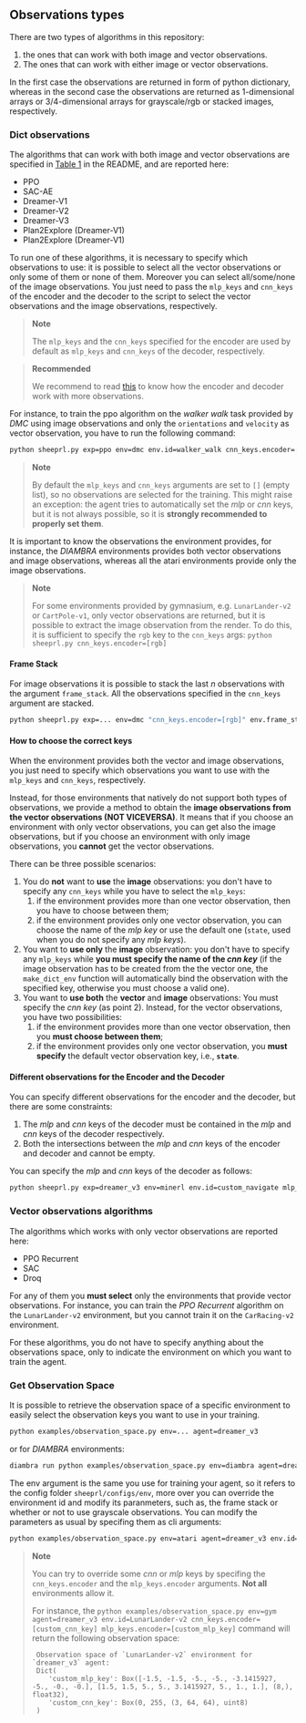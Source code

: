 ## Observations types
There are two types of algorithms in this repository:

1. the ones that can work with both image and vector observations.
2. The ones that can work with either image or vector observations.

In the first case the observations are returned in form of python dictionary, whereas in the second case the observations are returned as 1-dimensional arrays or 3/4-dimensional arrays for grayscale/rgb or stacked images, respectively.

### Dict observations
The algorithms that can work with both image and vector observations are specified in [Table 1](../README.md) in the README, and are reported here:
* PPO
* SAC-AE
* Dreamer-V1
* Dreamer-V2
* Dreamer-V3
* Plan2Explore (Dreamer-V1)
* Plan2Explore (Dreamer-V1)

To run one of these algorithms, it is necessary to specify which observations to use: it is possible to select all the vector observations or only some of them or none of them. Moreover you can select all/some/none of the image observations.
You just need to pass the `mlp_keys` and `cnn_keys` of the encoder and the decoder to the script to select the vector observations and the image observations, respectively.
> **Note**
>
> The `mlp_keys` and the `cnn_keys` specified for the encoder are used by default as `mlp_keys` and `cnn_keys` of the decoder, respectively.

> **Recommended**
>
> We recommend to read [this](./work_with_multi-encoder_multi-decoder.md) to know how the encoder and decoder work with more observations.

For instance, to train the ppo algorithm on the *walker walk* task provided by *DMC* using image observations and only the `orientations` and `velocity` as vector observation, you have to run the following command:
```bash
python sheeprl.py exp=ppo env=dmc env.id=walker_walk cnn_keys.encoder=[rgb] mlp_keys.encoder=[orientations,velocity]
```

> **Note**
>
> By default the `mlp_keys` and `cnn_keys` arguments are set to `[]` (empty list), so no observations are selected for the training. This might raise an exception: the agent tries to automatically set the *mlp* or *cnn* keys, but it is not always possible, so it is **strongly recommended to properly set them**.

It is important to know the observations the environment provides, for instance, the *DIAMBRA* environments provides both vector observations and image observations, whereas all the atari environments provide only the image observations. 
> **Note**
>
> For some environments provided by gymnasium, e.g. `LunarLander-v2` or `CartPole-v1`, only vector observations are returned, but it is possible to extract the image observation from the render. To do this, it is sufficient to specify the `rgb` key to the `cnn_keys` args:
> `python sheeprl.py cnn_keys.encoder=[rgb]`

#### Frame Stack
For image observations it is possible to stack the last $n$ observations with the argument `frame_stack`. All the observations specified in the `cnn_keys` argument are stacked.

```bash
python sheeprl.py exp=... env=dmc "cnn_keys.encoder=[rgb]" env.frame_stack=3
```

#### How to choose the correct keys
When the environment provides both the vector and image observations, you just need to specify which observations you want to use with the `mlp_keys` and `cnn_keys`, respectively.

Instead, for those environments that natively do not support both types of observations, we provide a method to obtain the **image observations from the vector observations (NOT VICEVERSA)**. It means that if you choose an environment with only vector observations, you can get also the image observations, but if you choose an environment with only image observations, you **cannot** get the vector observations.

There can be three possible scenarios:
1. You do **not** want to **use** the **image** observations: you don't have to specify any `cnn_keys` while you have to select the `mlp_keys`:
   1. if the environment provides more than one vector observation, then you have to choose between them;
   2. if the environment provides only one vector observation, you can choose the name of the *mlp key* or use the default one (`state`, used when you do not specify any *mlp keys*).
2. You want to **use only** the **image** observation: you don't have to specify any `mlp_keys` while **you must specify the name of the *cnn key*** (if the image observation has to be created from the the vector one, the `make_dict_env` function will automatically bind the observation with the specified key, otherwise you must choose a valid one).
3. You want to **use both** the **vector** and **image** observations: You must specify the *cnn key* (as point 2). Instead, for the vector observations, you have two possibilities:
   1. if the environment provides more than one vector observation, then you **must choose between them**; 
   2. if the environment provides only one vector observation, you **must specify** the default vector observation key, i.e., **`state`**.

#### Different observations for the Encoder and the Decoder
You can specify different observations for the encoder and the decoder, but there are some constraints:
1. The *mlp* and *cnn* keys of the decoder must be contained in the *mlp* and *cnn* keys of the decoder respectively.
2. Both the intersections between the *mlp* and *cnn* keys of the encoder and decoder and cannot be empty.

You can specify the *mlp* and *cnn* keys of the decoder as follows:
```bash
python sheeprl.py exp=dreamer_v3 env=minerl env.id=custom_navigate mlp_keys.encoder=[life_stats,inventory,max_inventory] mlp_keys.decoder=[life_stats,inventory]
```

### Vector observations algorithms
The algorithms which works with only vector observations are reported here:
* PPO Recurrent
* SAC
* Droq

For any of them you **must select** only the environments that provide vector observations. For instance, you can train the *PPO Recurrent* algorithm on the `LunarLander-v2` environment, but you cannot train it on the `CarRacing-v2` environment.

For these algorithms, you do not have to specify anything about the observations space, only to indicate the environment on which you want to train the agent.


### Get Observation Space
It is possible to retrieve the observation space of a specific environment to easily select the observation keys you want to use in your training.

```bash
python examples/observation_space.py env=... agent=dreamer_v3
```

or for *DIAMBRA* environments:

```bash
diambra run python examples/observation_space.py env=diambra agent=dreamer_v3
```

The env argument is the same you use for training your agent, so it refers to the config folder `sheeprl/configs/env`, more over you can override the environment id and modify its paranmeters, such as, the frame stack or whether or not to use grayscale observations.
You can modify the parameters as usual by specifing them as cli arguments:

```bash
python examples/observation_space.py env=atari agent=dreamer_v3 env.id=MsPacmanNoFrameskip-v4 env.frame_stack=5 env.grayscale=True
```

> **Note**
>
> You can try to override some *cnn* or *mlp* keys by specifing the `cnn_keys.encoder` and the `mlp_keys.encoder` arguments. **Not all** environments allow it.
> 
> For instance, the `python examples/observation_space.py env=gym agent=dreamer_v3 env.id=LunarLander-v2 cnn_keys.encoder=[custom_cnn_key] mlp_keys.encoder=[custom_mlp_key]` command will return the following observation space: 
>```
>  Observation space of `LunarLander-v2` environment for `dreamer_v3` agent:
>  Dict(
>     'custom_mlp_key': Box([-1.5, -1.5, -5., -5., -3.1415927, -5., -0., -0.], [1.5, 1.5, 5., 5., 3.1415927, 5., 1., 1.], (8,), float32), 
>     'custom_cnn_key': Box(0, 255, (3, 64, 64), uint8)
>  )
>```